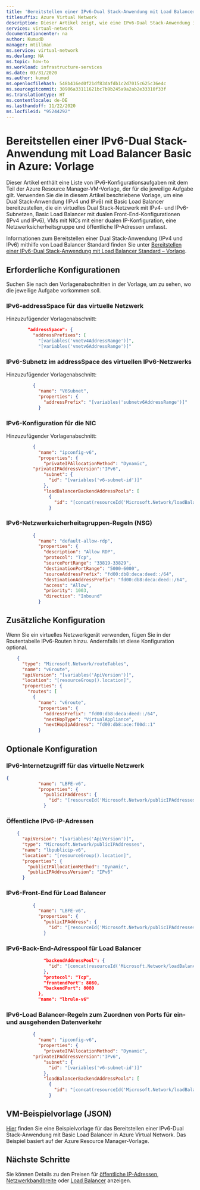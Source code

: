 ```yaml
---
title: 'Bereitstellen einer IPv6-Dual Stack-Anwendung mit Load Balancer Basic in Azure Virtual Network: Resource Manager-Vorlage'
titlesuffix: Azure Virtual Network
description: Dieser Artikel zeigt, wie eine IPv6-Dual Stack-Anwendung in Azure Virtual Network mit Azure Resource Manager-VM-Vorlagen bereitgestellt wird.
services: virtual-network
documentationcenter: na
author: KumudD
manager: mtillman
ms.service: virtual-network
ms.devlang: NA
ms.topic: how-to
ms.workload: infrastructure-services
ms.date: 03/31/2020
ms.author: kumud
ms.openlocfilehash: 548b416ed0f21df83dafdb1c2d7015c625c36e4c
ms.sourcegitcommit: 30906a33111621bc7b9b245a9a2ab2e33310f33f
ms.translationtype: HT
ms.contentlocale: de-DE
ms.lasthandoff: 11/22/2020
ms.locfileid: "95244292"
---
```

# <a name="deploy-an-ipv6-dual-stack-application-with-basic-load-balancer-in-azure---template"></a>Bereitstellen einer IPv6-Dual Stack-Anwendung mit Load Balancer Basic in Azure: Vorlage

Dieser Artikel enthält eine Liste von IPv6-Konfigurationsaufgaben mit dem Teil der Azure Resource Manager-VM-Vorlage, der für die jeweilige Aufgabe gilt. Verwenden Sie die in diesem Artikel beschriebene Vorlage, um eine Dual Stack-Anwendung (IPv4 und IPv6) mit Basic Load Balancer bereitzustellen, die ein virtuelles Dual Stack-Netzwerk mit IPv4- und IPv6-Subnetzen, Basic Load Balancer mit dualen Front-End-Konfigurationen (IPv4 und IPv6), VMs mit NICs mit einer dualen IP-Konfiguration, eine Netzwerksicherheitsgruppe und öffentliche IP-Adressen umfasst.

Informationen zum Bereitstellen einer Dual Stack-Anwendung (IPv4 und IPv6) mithilfe von Load Balancer Standard finden Sie unter [Bereitstellen einer IPv6-Dual Stack-Anwendung mit Load Balancer Standard – Vorlage](ipv6-configure-standard-load-balancer-template-json.md).

## <a name="required-configurations"></a>Erforderliche Konfigurationen

Suchen Sie nach den Vorlagenabschnitten in der Vorlage, um zu sehen, wo die jeweilige Aufgabe vorkommen soll.

### <a name="ipv6-addressspace-for-the-virtual-network"></a>IPv6-addressSpace für das virtuelle Netzwerk

Hinzuzufügender Vorlagenabschnitt:

```JSON
        "addressSpace": {
          "addressPrefixes": [
            "[variables('vnetv4AddressRange')]",
            "[variables('vnetv6AddressRange')]"    
```

### <a name="ipv6-subnet-within-the-ipv6-virtual-network-addressspace"></a>IPv6-Subnetz im addressSpace des virtuellen IPv6-Netzwerks

Hinzuzufügender Vorlagenabschnitt:
```JSON
          {
            "name": "V6Subnet",
            "properties": {
              "addressPrefix": "[variables('subnetv6AddressRange')]"
            }

```

### <a name="ipv6-configuration-for-the-nic"></a>IPv6-Konfiguration für die NIC

Hinzuzufügender Vorlagenabschnitt:
```JSON
          {
            "name": "ipconfig-v6",
            "properties": {
              "privateIPAllocationMethod": "Dynamic",
          "privateIPAddressVersion":"IPv6",
              "subnet": {
                "id": "[variables('v6-subnet-id')]"
              },
              "loadBalancerBackendAddressPools": [
                {
                  "id": "[concat(resourceId('Microsoft.Network/loadBalancers','loadBalancer'),'/backendAddressPools/LBBAP-v6')]"
                }
```

### <a name="ipv6-network-security-group-nsg-rules"></a>IPv6-Netzwerksicherheitsgruppen-Regeln (NSG)

```JSON
          {
            "name": "default-allow-rdp",
            "properties": {
              "description": "Allow RDP",
              "protocol": "Tcp",
              "sourcePortRange": "33819-33829",
              "destinationPortRange": "5000-6000",
              "sourceAddressPrefix": "fd00:db8:deca:deed::/64",
              "destinationAddressPrefix": "fd00:db8:deca:deed::/64",
              "access": "Allow",
              "priority": 1003,
              "direction": "Inbound"
            }
```

## <a name="conditional-configuration"></a>Zusätzliche Konfiguration

Wenn Sie ein virtuelles Netzwerkgerät verwenden, fügen Sie in der Routentabelle IPv6-Routen hinzu. Andernfalls ist diese Konfiguration optional.

```JSON
    {
      "type": "Microsoft.Network/routeTables",
      "name": "v6route",
      "apiVersion": "[variables('ApiVersion')]",
      "location": "[resourceGroup().location]",
      "properties": {
        "routes": [
          {
            "name": "v6route",
            "properties": {
              "addressPrefix": "fd00:db8:deca:deed::/64",
              "nextHopType": "VirtualAppliance",
              "nextHopIpAddress": "fd00:db8:ace:f00d::1"
            }
```

## <a name="optional-configuration"></a>Optionale Konfiguration

### <a name="ipv6-internet-access-for-the-virtual-network"></a>IPv6-Internetzugriff für das virtuelle Netzwerk

```JSON
{
            "name": "LBFE-v6",
            "properties": {
              "publicIPAddress": {
                "id": "[resourceId('Microsoft.Network/publicIPAddresses','lbpublicip-v6')]"
              }
```

### <a name="ipv6-public-ip-addresses"></a>Öffentliche IPv6-IP-Adressen

```JSON
    {
      "apiVersion": "[variables('ApiVersion')]",
      "type": "Microsoft.Network/publicIPAddresses",
      "name": "lbpublicip-v6",
      "location": "[resourceGroup().location]",
      "properties": {
        "publicIPAllocationMethod": "Dynamic",
        "publicIPAddressVersion": "IPv6"
      }
```

### <a name="ipv6-front-end-for-load-balancer"></a>IPv6-Front-End für Load Balancer

```JSON
          {
            "name": "LBFE-v6",
            "properties": {
              "publicIPAddress": {
                "id": "[resourceId('Microsoft.Network/publicIPAddresses','lbpublicip-v6')]"
              }
```

### <a name="ipv6-back-end-address-pool-for-load-balancer"></a>IPv6-Back-End-Adresspool für Load Balancer

```JSON
              "backendAddressPool": {
                "id": "[concat(resourceId('Microsoft.Network/loadBalancers', 'loadBalancer'), '/backendAddressPools/LBBAP-v6')]"
              },
              "protocol": "Tcp",
              "frontendPort": 8080,
              "backendPort": 8080
            },
            "name": "lbrule-v6"
```

### <a name="ipv6-load-balancer-rules-to-associate-incoming-and-outgoing-ports"></a>IPv6-Load Balancer-Regeln zum Zuordnen von Ports für ein- und ausgehenden Datenverkehr

```JSON
          {
            "name": "ipconfig-v6",
            "properties": {
              "privateIPAllocationMethod": "Dynamic",
          "privateIPAddressVersion":"IPv6",
              "subnet": {
                "id": "[variables('v6-subnet-id')]"
              },
              "loadBalancerBackendAddressPools": [
                {
                  "id": "[concat(resourceId('Microsoft.Network/loadBalancers','loadBalancer'),'/backendAddressPools/LBBAP-v6')]"
                }
```

## <a name="sample-vm-template-json"></a>VM-Beispielvorlage (JSON)
[Hier](https://azure.microsoft.com/resources/templates/ipv6-in-vnet/) finden Sie eine Beispielvorlage für das Bereitstellen einer IPv6-Dual Stack-Anwendung mit Basic Load Balancer in Azure Virtual Network. Das Beispiel basiert auf der Azure Resource Manager-Vorlage.

## <a name="next-steps"></a>Nächste Schritte

Sie können Details zu den Preisen für [öffentliche IP-Adressen](https://azure.microsoft.com/pricing/details/ip-addresses/), [Netzwerkbandbreite](https://azure.microsoft.com/pricing/details/bandwidth/) oder [Load Balancer](https://azure.microsoft.com/pricing/details/load-balancer/) anzeigen.
